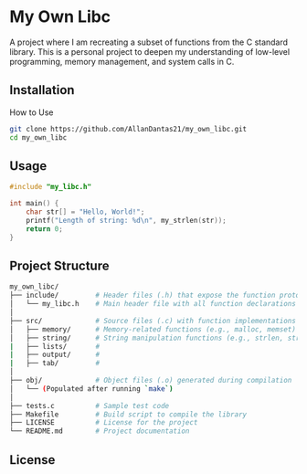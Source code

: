 # My Own Libc

 A project where I am recreating a subset of functions from the C standard library. This is a personal project to deepen my understanding of low-level programming, memory management, and system calls in C.

## Installation

How to Use

```bash
git clone https://github.com/AllanDantas21/my_own_libc.git
cd my_own_libc
```

## Usage

```c
#include "my_libc.h"

int main() {
    char str[] = "Hello, World!";
    printf("Length of string: %d\n", my_strlen(str));
    return 0;
}
```

## Project Structure

```bash
my_own_libc/
├── include/         # Header files (.h) that expose the function prototypes
│   └── my_libc.h    # Main header file with all function declarations
│
├── src/             # Source files (.c) with function implementations
│   ├── memory/      # Memory-related functions (e.g., malloc, memset)
│   ├── string/      # String manipulation functions (e.g., strlen, strcpy)
|   ├── lists/       #
|   ├── output/      # 
|   ├── tab/         #
│
├── obj/             # Object files (.o) generated during compilation
│   └── (Populated after running `make`)
│
├── tests.c          # Sample test code
├── Makefile         # Build script to compile the library
├── LICENSE          # License for the project
└── README.md        # Project documentation

```
## License
